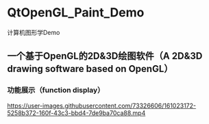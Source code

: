 # QtOpenGL_Paint_Demo
计算机图形学Demo
## 一个基于OpenGL的2D&3D绘图软件（A 2D&3D drawing software based on OpenGL）
### 功能展示（function display）
https://user-images.githubusercontent.com/73326606/161023172-5258b372-160f-43c3-bbd4-7de9ba70ca88.mp4



